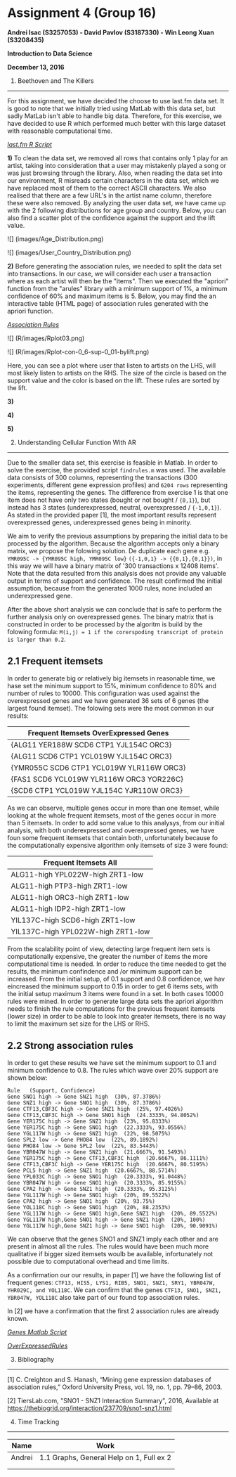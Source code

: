 Assignment 4 (Group 16)
===============================================

**Andrei Isac (S3257053) - David Pavlov (S3187330) - Win Leong Xuan (S3208435)**

**Introduction to Data Science**

**December 13, 2016**


1. Beethoven and The Killers
----------------------------
For this assignment, we have decided the choose to use last.fm data set. It is good to note that we initially tried using MatLab with this data set, but sadly MatLab isn't able to handle big data. Therefore, for this exercise, we have decided to use R which performed much better with this large dataset with reasonable computational time.

[*last.fm R Script*](R/Assign4.R)

**1)** To clean the data set, we removed all rows that contains only 1 play for an artist, taking into consideration that a user may mistakenly played a song or was just browsing through the library. Also, when reading the data set into our environment, R misreads certain characters in the data set, which we have replaced most of them to the correct ASCII characters. We also realised that there are a few URL's in the artist name column, therefore these were also removed. By analyzing the user data set, we have came up with the 2 following distributions for age group and country. Below, you can also find a scatter plot of the confidence against the support and the lift value.

![] (images/Age_Distribution.png)

![] (images/User_Country_Distribution.png) 

**2)** Before generating the association rules, we needed to split the data set into transactions. In our case, we will consider each user a transaction where as each artist will then be the "items". Then we executed the "apriori" function from the "arules" library with a minimum support of 1%, a minimum confidence of 60% and maximum items is 5. Below, you may find the an interactive table (HTML page) of association rules generated with the apriori function.

[*Association Rules*](R/images/basket_rules.html)

![] (R/images/Rplot03.png)

![] (R/images/Rplot-con-0_6-sup-0_01-bylift.png)

Here, you can see a plot where user that listen to artists on the LHS, will most likely listen to artists on the RHS. The size of the circle is based on the support value and the color is based on the lift. These rules are sorted by the lift.

**3)**

**4)**

**5)**

2. Understanding Cellular Function With AR
-------------------------------------------
Due to the smaller data set, this exercise is feasible in Matlab. In order to solve the exercise, the provided script `findrules.m` was used. The available data consists of 300 columns, representing the transactions (300 experiments, different gene expression profiles) and `6204 rows` representing the items, representing the genes. The difference from exercise 1 is that one item does not have only two states (bought or not bought / `{0,1}`), but instead has 3 states (underexpressed, neutral, overexpressed / `{-1,0,1}`). As stated in the provided paper [1], the most important results represent overexpressed genes, underexpressed genes being in minority. 

We aim to verify the previous assumptions by preparing the initial data to be processed by the algorithm. Because the algorithm accepts only a binary matrix, we propose the folowing solution. De duplicate each gene e.g. `YMR095C -> {YMR095C high, YMR095C low}` `({-1,0,1} -> {{0,1},{0,1}})`, in this way we will have a binary matrix of '300 transactions x 12408 items'. Note that the data resulted from this analysis does not provide any valuable output in terms of support and confidence. The result confirmed the initial assumption, because from the generated 1000 rules, none included an underexpressed gene. 

After the above short analysis we can conclude that is safe to perform the further analysis only on overexpressed genes. The binary matrix that is constructed in order to be processed by the algoritm is build by the folowing formula: `M(i,j) = 1 if the corerspoding transcript of protein is larger than 0.2`.

## 2.1 Frequent itemsets
In order to generate big or relatively big itemsets in reasonable time, we hase set the minimum support to 15%, minimum confidence to 80% and number of rules to 10000. This configuration was used against the overexpressed genes and we have generated 36 sets of 6 genes (the largest found itemset). The folowing sets were the most common in our results: 

|Frequent Itemsets OverExpressed Genes|
|---------------|
|{ALG11	YER188W	SCD6	CTP1	YJL154C	ORC3}|
|{ALG11	SCD6	CTP1	YCL019W	YJL154C	ORC3}|
|{YMR055C	SCD6	CTP1	YCL019W	YLR116W	ORC3}|
|{FAS1	SCD6	YCL019W	YLR116W	ORC3	YOR226C}|
|{SCD6	CTP1	YCL019W	YJL154C	YJR110W	ORC3}|

As we can observe, multiple genes occur in more than one itemset, while looking at the whole frequent itemsets, most of the genes occur in more than 5 itemsets. In order to add some value to this analysys, from our initial analysis, with both underexpressed and overexpressed genes, we have foun some frequent itemsets that contain both, unfortunately because fo the computationally expensive algorithm only itemsets of size 3 were found:

|Frequent Itemsets All|
|-----------------------|
|ALG11-high	YPL022W-high	ZRT1-low|
|ALG11-high	PTP3-high	ZRT1-low|
|ALG11-high	ORC3-high	ZRT1-low|
|ALG11-high	IDP2-high	ZRT1-low|
|YIL137C-high	SCD6-high	ZRT1-low|
|YIL137C-high	YPL022W-high	ZRT1-low|

From the scalability point of view, detecting large frequent item sets is computationally expensive, the greater the number of items the more computational time is needed. In order to reduce the time needed to get the results, the minimum confindence and /or minimum support can be increased. From the initial setup, of 0.1 support and 0.8 confidence, we hav eincreased the minimum support to 0.15 in order to get 6 items sets, with the initial setup maximum 3 items were found in a set. In both cases 10000 rules were mined. In order to generate large data sets the apriori algorithm needs to finish the rule computations for the previous frequent itemsets (lower size) in order to be able to look into greater itemsets, there is no way to limit the maximum set size for the LHS or RHS. 

## 2.2 Strong association rules
In order to get these results we have set the minimum support to 0.1 and minimum confidence to 0.8. The rules which wave over 20% support are shown below:

```
Rule   (Support, Confidence)
Gene SNO1 high -> Gene SNZ1 high  (30%, 87.3786%)
Gene SNZ1 high -> Gene SNO1 high  (30%, 87.3786%)
Gene CTF13,CBF3C high -> Gene SNZ1 high  (25%, 97.4026%)
Gene CTF13,CBF3C high -> Gene SNO1 high  (24.3333%, 94.8052%)
Gene YER175C high -> Gene SNZ1 high  (23%, 95.8333%)
Gene YER175C high -> Gene SNO1 high  (22.3333%, 93.0556%)
Gene YGL117W high -> Gene SNZ1 high  (22%, 98.5075%)
Gene SPL2 low -> Gene PHO84 low  (22%, 89.1892%)
Gene PHO84 low -> Gene SPL2 low  (22%, 83.5443%)
Gene YBR047W high -> Gene SNZ1 high  (21.6667%, 91.5493%)
Gene YER175C high -> Gene CTF13,CBF3C high  (20.6667%, 86.1111%)
Gene CTF13,CBF3C high -> Gene YER175C high  (20.6667%, 80.5195%)
Gene PCL5 high -> Gene SNZ1 high  (20.6667%, 88.5714%)
Gene YPL033C high -> Gene SNO1 high  (20.3333%, 91.0448%)
Gene YBR047W high -> Gene SNO1 high  (20.3333%, 85.9155%)
Gene CPA2 high -> Gene SNZ1 high  (20.3333%, 95.3125%)
Gene YGL117W high -> Gene SNO1 high  (20%, 89.5522%)
Gene CPA2 high -> Gene SNO1 high  (20%, 93.75%)
Gene YOL118C high -> Gene SNO1 high  (20%, 88.2353%)
Gene YGL117W high -> Gene SNO1 high,Gene SNZ1 high  (20%, 89.5522%)
Gene YGL117W high,Gene SNO1 high -> Gene SNZ1 high  (20%, 100%)
Gene YGL117W high,Gene SNZ1 high -> Gene SNO1 high  (20%, 90.9091%)
```

We can observe that the genes SNO1 and SNZ1 imply each other and are present in almost all the rules. The rules would have been much more qualitative if bigger sized itemsets woulb be available, infortunately not possible due to computational overhead and time limits.

As a confirmation our our results, in paper [1] we have the following list of frequent genes: `CTF13, HIS5, LYS1, RIB5, SNO1, SNZ1, SRY1, YBR047W, YHR029C, and YOL118C`. We can confirm that the genes `CTF13, SNO1, SNZ1, YBR047W, YOL118C` also take part of our found top association rules. 

In [2] we have a confirmation that the first 2 association rules are already known. 

[*Genes Matlab Script*](genes.m)

[*OverExpressedRules*](GenesRulesUp.txt)

3. Bibliography
-------------------------------------------
[1] C. Creighton and S. Hanash, “Mining gene expression databases of association rules,” Oxford University Press, vol. 19, no. 1, pp. 79–86, 2003.

[2] TiersLab.com, "SNO1 - SNZ1 Interaction Summary", 2016, Available at https://thebiogrid.org/interaction/237709/sno1-snz1.html


4. Time Tracking
----------------------------
|   Name |                 Work                     |
|--------|------------------------------------------|
| Andrei | 1.1 Graphs, General Help on 1, Full ex 2 |
|        |                                          |
|        |                                          |
